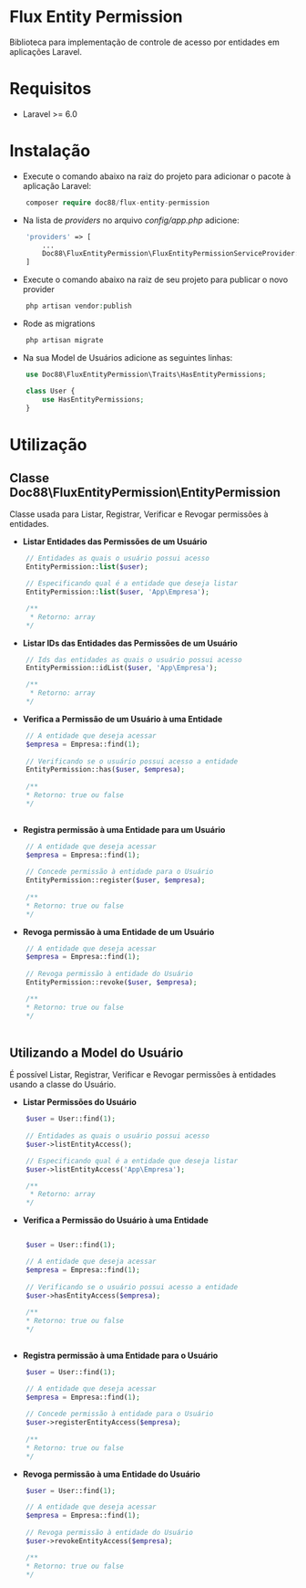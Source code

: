# Flux Entity Permission
Biblioteca para implementação de controle de acesso por entidades em aplicações Laravel.

# Requisitos
* Laravel >= 6.0

# Instalação

* Execute o comando abaixo na raiz do projeto para adicionar o pacote à aplicação Laravel:

```php 
    composer require doc88/flux-entity-permission
```

* Na lista de *providers* no arquivo *config/app.php* adicione:

```php     
    'providers' => [
        ...
        Doc88\FluxEntityPermission\FluxEntityPermissionServiceProvider::class,
    ]
```

* Execute o comando abaixo na raiz de seu projeto para publicar o novo provider

```php 
    php artisan vendor:publish
```

* Rode as migrations

```php 
    php artisan migrate
```

* Na sua Model de Usuários adicione as seguintes linhas:

```php     
    use Doc88\FluxEntityPermission\Traits\HasEntityPermissions;

    class User {
        use HasEntityPermissions;
    }
```
# Utilização

## Classe Doc88\FluxEntityPermission\EntityPermission
Classe usada para Listar, Registrar, Verificar e Revogar permissões à entidades.

* **Listar Entidades das Permissões de um Usuário**
```php
    // Entidades as quais o usuário possui acesso
    EntityPermission::list($user);

    // Especificando qual é a entidade que deseja listar
    EntityPermission::list($user, 'App\Empresa');

    /**
     * Retorno: array
    */
```

* **Listar IDs das Entidades das Permissões de um Usuário**
```php
    // Ids das entidades as quais o usuário possui acesso
    EntityPermission::idList($user, 'App\Empresa');

    /**
     * Retorno: array
    */
```

* **Verifica a Permissão de um Usuário à uma Entidade**
```php
    // A entidade que deseja acessar
    $empresa = Empresa::find(1);
    
    // Verificando se o usuário possui acesso a entidade
    EntityPermission::has($user, $empresa);
    
    /**
    * Retorno: true ou false
    */
    
```

* **Registra permissão à uma Entidade para um Usuário**
```php
    // A entidade que deseja acessar
    $empresa = Empresa::find(1);
    
    // Concede permissão à entidade para o Usuário
    EntityPermission::register($user, $empresa);
    
    /**
    * Retorno: true ou false
    */
```

* **Revoga permissão à uma Entidade de um Usuário**
```php
    // A entidade que deseja acessar
    $empresa = Empresa::find(1);
    
    // Revoga permissão à entidade do Usuário
    EntityPermission::revoke($user, $empresa);

    /**
    * Retorno: true ou false
    */
    
```

## Utilizando a Model do Usuário
É possível Listar, Registrar, Verificar e Revogar permissões à entidades usando a classe do Usuário.

* **Listar Permissões do Usuário**
```php
    $user = User::find(1);
    
    // Entidades as quais o usuário possui acesso
    $user->listEntityAccess();

    // Especificando qual é a entidade que deseja listar
    $user->listEntityAccess('App\Empresa');

    /**
     * Retorno: array
    */
```
* **Verifica a Permissão do Usuário à uma Entidade**
```php

    $user = User::find(1);

    // A entidade que deseja acessar
    $empresa = Empresa::find(1);
    
    // Verificando se o usuário possui acesso a entidade
    $user->hasEntityAccess($empresa);
    
    /**
    * Retorno: true ou false
    */
    
```
* **Registra permissão à uma Entidade para o Usuário**
```php
    $user = User::find(1);

    // A entidade que deseja acessar
    $empresa = Empresa::find(1);
    
    // Concede permissão à entidade para o Usuário
    $user->registerEntityAccess($empresa);
    
    /**
    * Retorno: true ou false
    */
```

* **Revoga permissão à uma Entidade do Usuário**
```php    
    $user = User::find(1);

    // A entidade que deseja acessar
    $empresa = Empresa::find(1);
    
    // Revoga permissão à entidade do Usuário
    $user->revokeEntityAccess($empresa);

    /**
    * Retorno: true ou false
    */
    
```
